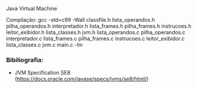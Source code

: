 Java Virtual Machine

Compilação: gcc -std=c99 -Wall classfile.h lista_operandos.h pilha_operandos.h interpretador.h lista_frames.h pilha_frames.h instrucoes.h leitor_exibidor.h lista_classes.h jvm.h lista_operandos.c pilha_operandos.c interpretador.c lista_frames.c pilha_frames.c instrucoes.c leitor_exibidor.c lista_classes.c jvm.c main.c -lm

### Bibiliografia:
- JVM Specification SE8 (https://docs.oracle.com/javase/specs/jvms/se8/html/)


